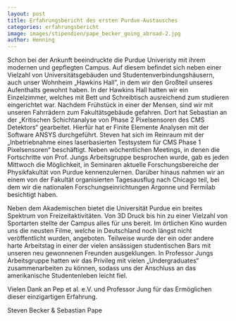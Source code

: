 ```yaml
---
layout: post
title: Erfahrungsbericht des ersten Purdue-Austausches
categories: erfahrungsbericht
image: images/stipendien/pape_becker_going_abroad-2.jpg
author: Henning
---
```


Schon bei der Ankunft beeindruckte die Purdue Univeristy mit ihrem modernen und gepflegten Campus. 
Auf diesem befindet sich neben einer Vielzahl von Universitätsgebäuden und Studentenverbindungshäusern,
auch unser Wohnheim „Hawkins Hall”, in dem wir den Großteil unseres Aufenthalts gewohnt haben.
In der Hawkins Hall hatten wir ein Einzelzimmer, welches mit Bett und Schreibtisch ausreichend zum studieren eingerichtet war.
Nachdem Frühstück in einer der Mensen, sind wir mit unseren Fahrrädern zum Fakultätsgebäude gefahren.
Dort hat Sebastian an der „Kritischen Schichtanalyse von Phase 2 Pixelsensoren des  CMS Detektors“ gearbeitet.
Hierfür hat er Finite Elemente Analysen mit der Software ANSYS durchgeführt.
Steven hat sich im Reinraum mit der „Inbetriebnahme eines laserbasierten Testsystem für CMS Phase 1 Pixelsensoren“ beschäftigt.
Neben wöchentlichen Meetings, in denen die Fortschritte von Prof. Jungs Arbeitsgruppe besprochen wurde,
gab es jeden Mittwoch die Möglichkeit, in Seminaren aktuelle Forschungsbereiche der Physikfakultät von Purdue kennenzulernen.
Darüber hinaus nahmen wir an einem von der Fakultät organisierten Tagesausflug nach Chicago teil,
bei dem wir die nationalen Forschungseinrichtungen Argonne und Fermilab besichtigt haben.

Neben dem Akademischen bietet die Universität Purdue ein breites Spektrum von Freizeitaktivitäten.
Von 3D Druck bis hin zu einer Vielzahl von Sportarten stellte der Campus alles für uns bereit.
Im örtlichen Kino wurden uns die neusten Filme, welche in Deutschland noch längst nicht veröffentlicht wurden, angeboten.
Teilweise wurde der ein oder andere harte Arbeitstag in einer der vielen ansässigen studentischen Bars mit unseren neu gewonnenen Freunden ausgeklungen.
In Professor Jungs Arbeitsgruppe hatten wir das Privileg mit vielen „Undergraduates“ zusammenarbeiten zu können, sodass uns der Anschluss an das amerikanische Studentenleben leicht fiel.

Vielen Dank an Pep et al. e.V. und Professor Jung für das Ermöglichen dieser einzigartigen Erfahrung.

Steven Becker & Sebastian Pape
